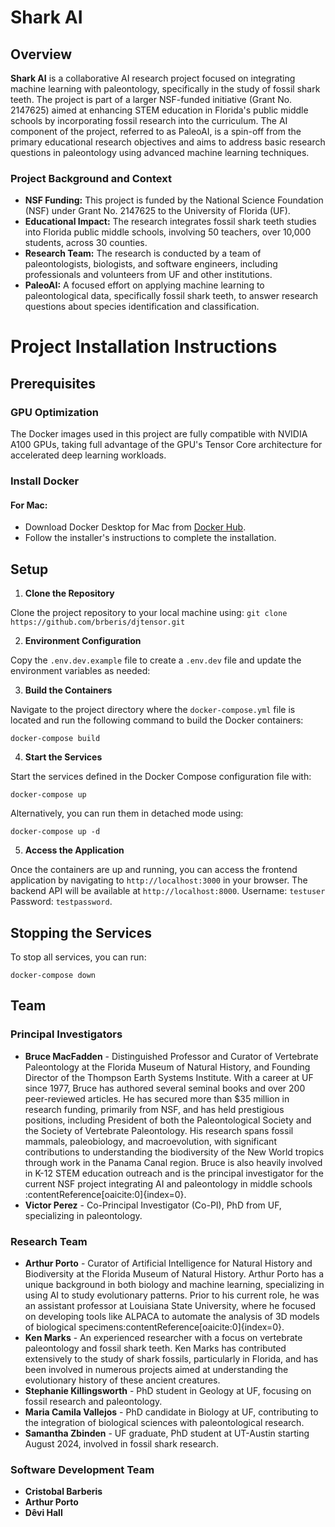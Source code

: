 # Shark AI

## Overview

**Shark AI** is a collaborative AI research project focused on integrating machine learning with paleontology, specifically in the study of fossil shark teeth. The project is part of a larger NSF-funded initiative (Grant No. 2147625) aimed at enhancing STEM education in Florida's public middle schools by incorporating fossil research into the curriculum. The AI component of the project, referred to as PaleoAI, is a spin-off from the primary educational research objectives and aims to address basic research questions in paleontology using advanced machine learning techniques.

### Project Background and Context

- **NSF Funding:** This project is funded by the National Science Foundation (NSF) under Grant No. 2147625 to the University of Florida (UF).
- **Educational Impact:** The research integrates fossil shark teeth studies into Florida public middle schools, involving 50 teachers, over 10,000 students, across 30 counties.
- **Research Team:** The research is conducted by a team of paleontologists, biologists, and software engineers, including professionals and volunteers from UF and other institutions.
- **PaleoAI:** A focused effort on applying machine learning to paleontological data, specifically fossil shark teeth, to answer research questions about species identification and classification.

# Project Installation Instructions

## Prerequisites

### GPU Optimization

The Docker images used in this project are fully compatible with NVIDIA A100 GPUs, taking full advantage of the GPU's Tensor Core architecture for accelerated deep learning workloads.

### Install Docker

#### For Mac:
- Download Docker Desktop for Mac from [Docker Hub](https://hub.docker.com/editions/community/docker-ce-desktop-mac/).
- Follow the installer's instructions to complete the installation.

## Setup

1. **Clone the Repository**

 Clone the project repository to your local machine using:
 ```git clone https://github.com/brberis/djtensor.git```


2. **Environment Configuration**

Copy the `.env.dev.example` file to create a `.env.dev` file and update the environment variables as needed:


3. **Build the Containers**

Navigate to the project directory where the `docker-compose.yml` file is located and run the following command to build the Docker containers:

```docker-compose build```


4. **Start the Services**

Start the services defined in the Docker Compose configuration file with:

```docker-compose up```


Alternatively, you can run them in detached mode using:

```docker-compose up -d```


5. **Access the Application**

Once the containers are up and running, you can access the frontend application by navigating to `http://localhost:3000` in your browser. The backend API will be available at `http://localhost:8000`. Username: `testuser` Password: `testpassword`.

## Stopping the Services

To stop all services, you can run:

```docker-compose down```


## Team

### Principal Investigators

- **Bruce MacFadden** - Distinguished Professor and Curator of Vertebrate Paleontology at the Florida Museum of Natural History, and Founding Director of the Thompson Earth Systems Institute. With a career at UF since 1977, Bruce has authored several seminal books and over 200 peer-reviewed articles. He has secured more than $35 million in research funding, primarily from NSF, and has held prestigious positions, including President of both the Paleontological Society and the Society of Vertebrate Paleontology. His research spans fossil mammals, paleobiology, and macroevolution, with significant contributions to understanding the biodiversity of the New World tropics through work in the Panama Canal region. Bruce is also heavily involved in K-12 STEM education outreach and is the principal investigator for the current NSF project integrating AI and paleontology in middle schools&#8203;:contentReference[oaicite:0]{index=0}.
- **Victor Perez** - Co-Principal Investigator (Co-PI), PhD from UF, specializing in paleontology.

### Research Team

- **Arthur Porto** - Curator of Artificial Intelligence for Natural History and Biodiversity at the Florida Museum of Natural History. Arthur Porto has a unique background in both biology and machine learning, specializing in using AI to study evolutionary patterns. Prior to his current role, he was an assistant professor at Louisiana State University, where he focused on developing tools like ALPACA to automate the analysis of 3D models of biological specimens&#8203;:contentReference[oaicite:0]{index=0}.
- **Ken Marks** - An experienced researcher with a focus on vertebrate paleontology and fossil shark teeth. Ken Marks has contributed extensively to the study of shark fossils, particularly in Florida, and has been involved in numerous projects aimed at understanding the evolutionary history of these ancient creatures.
- **Stephanie Killingsworth** - PhD student in Geology at UF, focusing on fossil research and paleontology.
- **Maria Camila Vallejos** - PhD candidate in Biology at UF, contributing to the integration of biological sciences with paleontological research.
- **Samantha Zbinden** - UF graduate, PhD student at UT-Austin starting August 2024, involved in fossil shark research.

### Software Development Team


- **Cristobal Barberis** 
- **Arthur Porto**
- **Dêvi Hall** 


